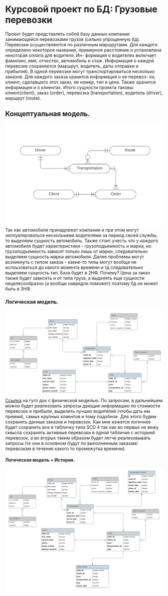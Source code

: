 # Курсовой проект по БД: Грузовые перевозки

Проект будет предствалять собой базу данных компании занимающейся
перевозками грузов (сильно упрощенную бд). Перевозки осуществляются
по различным маршрутами. Для каждого определено некоторое название,
примерное расстояние и установлена некоторая оплата для водителя. Ин-
формация о водителях включает фамилию, имя, отчество, автомобиль и
стаж. Информация о каждой перевозке сохраняется (маршрут, водитель,
даты отправки и прибытия). В одной перевозке могут транспортироваться
несколько заказов. Для каждого заказа хранится информация о ее перевоз-
ки, клиент, сделавшего этот заказ, ее номер, тип и цена. Также хранится
информация и о клиентах. Итого сущности проекта таковы: клиент(client),
заказ (order), перевозка (transportation), водитель (driver), маршрут (route).


## Концептуальная модель.
![](docs/db_model_1-1.png)
Так как автомобили принадлежат компании и при этом могут
экплуатироваться несколькими водителями за период своей службы, то
выделяем сущность автомобиль. Также стоит учесть что у каждого
автомобиля будет характеристики - грузоподъемность и марка, но
грузоподъемность зависит только лишь от марки, следовательно
выделяем сущность марка автомобиля. Далее проблемы могут возникнуть
с типом заказа - какие-то типы могут вообще не испоьзоваться до какого
момента времени и тд следовательно выделяем сущность тип. База будет
в 2НФ. Почему? Цена за заказ также будет зависеть и от типа груза, а
выделять еще сущности нецелесообразно (и вообще наврядли поможет)
поэтому бд не может быть в 3НФ.

### Логическая модель.
![](docs/db_model_2-1.png)
[Ссылка](https://docs.google.com/spreadsheets/d/1X9jyAydatb_6iIskrzATLx-m3K28-qiM5D2H0ZigUR4/edit?usp=sharing)
        на гугл док с физической моделью.
По запросам, в дальнейшем можно будет реализовать запросы дающие
информацию по стоимости перевозок и прибыли, выделить лучших
водителей (чтобы дать им премии), самых крупных клиентов и тому
подобное.
Для этого будем сохранять данные заказов и перевозок. Как мне кажется
логичнее будет сохранить все в табличку типа SCD 4 так как во первых не
вижу смысла сохранять активные перевозки в одной табличке с историей
перевозок, а во вторых таким образом будет легче реализовывать запросы
(тк они в основном будут по выполненным заказам/перевозкам в течение
какого то промежутка времени).
#### Логическая модель + История.
![](docs/db_model_3-1.png)
